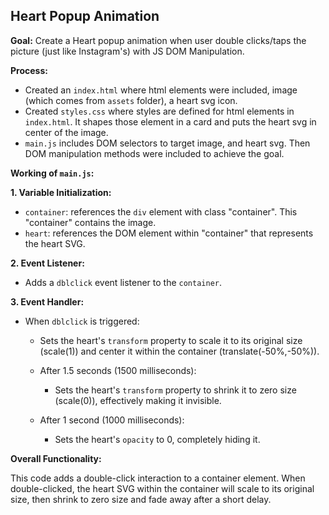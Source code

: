 ## Heart Popup Animation

**Goal:** Create a Heart popup animation when user double clicks/taps the picture (just like Instagram's) with JS DOM Manipulation.

**Process:**

- Created an `index.html` where html elements were included, image (which comes from `assets` folder), a heart svg icon.
- Created `styles.css` where styles are defined for html elements in `index.html`. It shapes those element in a card and puts the heart svg in center of the image.
- `main.js` includes DOM selectors to target image, and heart svg. Then DOM manipulation methods were included to achieve the goal.

**Working of `main.js`:**

**1. Variable Initialization:**

- `container`: references the `div` element with class "container". This "container" contains the image.
- `heart`: references the DOM element within "container" that represents the heart SVG.

**2. Event Listener:**

- Adds a `dblclick` event listener to the `container`.

**3. Event Handler:**

- When `dblclick` is triggered:

  - Sets the heart's `transform` property to scale it to its original size (scale(1)) and center it within the container (translate(-50%,-50%)).
  - After 1.5 seconds (1500 milliseconds):

    - Sets the heart's `transform` property to shrink it to zero size (scale(0)), effectively making it invisible.

  - After 1 second (1000 milliseconds):

    - Sets the heart's `opacity` to 0, completely hiding it.

**Overall Functionality:**

This code adds a double-click interaction to a container element. When double-clicked, the heart SVG within the container will scale to its original size, then shrink to zero size and fade away after a short delay.
